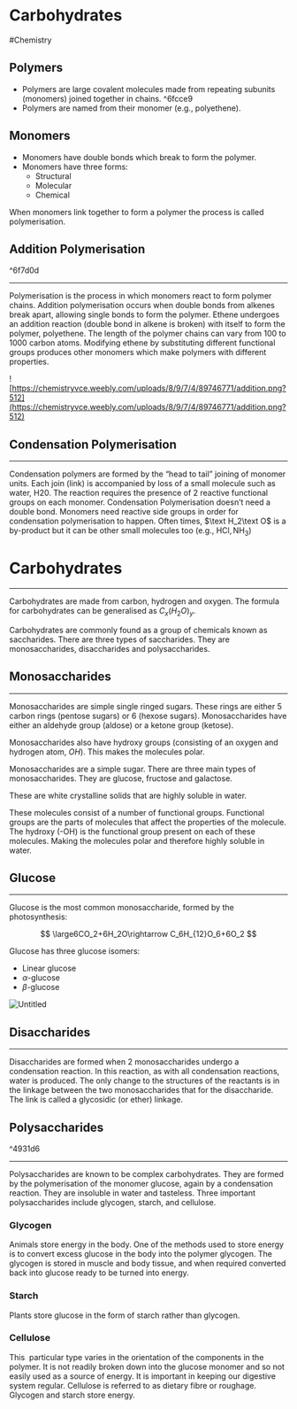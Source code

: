 # Carbohydrates
#Chemistry 
## Polymers

- Polymers are large covalent molecules made from repeating subunits (monomers) joined together in chains. ^6fcce9
- Polymers are named from their monomer (e.g., polyethene).

## Monomers

- Monomers have double bonds which break to form the polymer.
- Monomers have three forms:
    - Structural
    - Molecular
    - Chemical

When monomers link together to form a polymer the process is called polymerisation.

## Addition Polymerisation

^6f7d0d

---

Polymerisation is the process in which monomers react to form polymer chains. Addition polymerisation occurs when double bonds from alkenes break apart, allowing single bonds to form the polymer. Ethene undergoes an addition reaction (double bond in alkene is broken) with itself to form the polymer, polyethene. The length of the polymer chains can vary from 100 to 1000 carbon atoms. Modifying ethene by substituting different functional groups produces other monomers which make polymers with different properties. 

![https://chemistryvce.weebly.com/uploads/8/9/7/4/89746771/addition.png?512](https://chemistryvce.weebly.com/uploads/8/9/7/4/89746771/addition.png?512)

## Condensation Polymerisation

---

Condensation polymers are formed by the “head to tail” joining of monomer units. Each join (link) is accompanied by loss of a small molecule such as water, H20. The reaction requires the presence of 2 reactive functional groups on each monomer. Condensation Polymerisation doesn’t need a double bond. Monomers need reactive side groups in order for condensation polymerisation to happen. Often times, $\text H_2\text O$ is a by-product but it can be other small molecules too (e.g., $\text {HCl}, \text {NH}_3$) 

# Carbohydrates

---

Carbohydrates are made from carbon, hydrogen and oxygen. The formula for carbohydrates can be generalised as $C_x(H_2O)_y$.

Carbohydrates are commonly found as a group of chemicals known as saccharides. There are three types of saccharides. They are monosaccharides, disaccharides and polysaccharides.

## Monosaccharides

---

Monosaccharides are simple single ringed sugars. These rings are either 5 carbon rings (pentose sugars) or 6 (hexose sugars). Monosaccharides have either an aldehyde group (aldose) or a ketone group (ketose).

Monosaccharides also have hydroxy groups (consisting of an oxygen and hydrogen atom, $OH$). This makes the molecules polar.

Monosaccharides are a simple sugar. There are three main types of monosaccharides. They are glucose, fructose and galactose.

These are white crystalline solids that are highly soluble in water.

These
 molecules consist of a number of functional groups. Functional groups 
are the parts of molecules that affect the properties of the molecule. 
The hydroxy (-OH) is the functional group present on each of these 
molecules. Making the molecules polar and therefore highly soluble in 
water.

## Glucose

---

Glucose is the most common monosaccharide, formed by the photosynthesis:

$$
\large6CO_2+6H_2O\rightarrow C_6H_{12}O_6+6O_2
$$

Glucose has three glucose isomers:

- Linear glucose
- $\alpha$-glucose
- $\beta$-glucose

![Untitled](Attachment%20Folder/Carbohydrates/Untitled.png)

## Disaccharides

---

Disaccharides are formed when 2 monosaccharides undergo a condensation reaction. In this reaction, as with all condensation reactions, water is produced. The only change to the structures of the reactants is in the linkage between the two monosaccharides that for the disaccharide. The link is called a glycosidic (or ether) linkage.

## Polysaccharides

^4931d6

---

Polysaccharides are known to be complex carbohydrates. They are formed by the polymerisation of the monomer glucose, again by a condensation reaction. They are insoluble in water and tasteless. Three important polysaccharides include glycogen, starch, and cellulose.

### Glycogen

Animals store energy in the body. One of the methods used to store energy is to convert excess glucose in the body into the polymer glycogen. The glycogen is stored in muscle and body tissue, and when required converted back into glucose ready to be turned into energy.

### Starch

Plants store glucose in the form of starch rather than glycogen.

### Cellulose

This  particular type varies in the orientation of the components in the
 polymer. It is not readily broken down into the glucose monomer and so 
not easily used as a source of energy. It is important in keeping our 
digestive system regular. Cellulose is referred to as dietary fibre or 
roughage. Glycogen and starch store energy.
